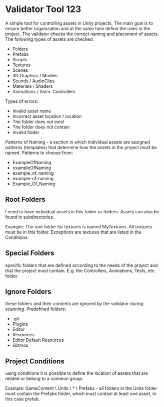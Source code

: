 # Validator Tool 123
A simple tool for controlling assets in Unity projects. The main goal is to ensure better organization and at the same time define the rules in the project. The validator checks the correct naming and placement of assets. The following types of assets are checked:

- Folders
- Prefabs
- Scripts
- Textures
- Scenes
- 3D Graphics / Models
- Sounds / AudioClips
- Materials / Shaders
- Animations / Anim. Controllers
 
Types of errors:

- Invalid asset name
- Incorrect asset location / location
- The folder does not exist
- The folder does not contain
- Invalid folder

Patterns of Naming - a section in which individual assets are assigned patterns (templates) that determine how the assets in the project must be named. Patterns to choose from:

- ExampleOfNaming
- exampleOfNaming
- example_of_naming
- example-of-naming
- Example_Of_Naming


## Root Folders
I need to have individual assets in this folder or folders. Assets can also be found in subdirectories.

Example: The root folder for textures is named MyTextures. All textures must be in this folder. Exceptions are textures that are listed in the Conditions.

## Special Folders
specific folders that are defined according to the needs of the project and that the project must contain. E.g. the Controllers, Animations, Tests, etc. folder.

## Ignore Folders
these folders and their contents are ignored by the validator during scanning. Predefined folders:

- .git
- Plugins
- Editor
- Resources
- Editor Default Resources
- Gizmos

## Project Conditions
using conditions it is possible to define the location of assets that are related or belong to a common group.

Example: GameContent \ Units \ * \ Prefabs - all folders in the Units folder must contain the Prefabs folder, which must contain at least one asset, in this case prefab.
